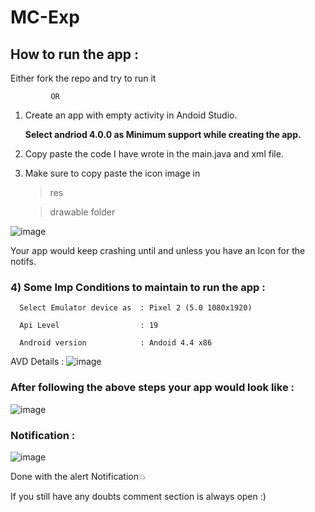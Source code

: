# MC-Exp

## How to run the app :

Either fork the repo and try to run it 

             OR

1) Create an app with empty activity in Andoid Studio.
   
      **Select andriod 4.0.0 as Minimum support while creating the app.**

2) Copy paste the code I have wrote in the main.java and xml file.

3) Make sure to copy paste the icon image in 
     
   >res

   >drawable folder

![image](https://user-images.githubusercontent.com/61108642/226721419-b79f7611-b9d4-42ae-a833-9455b2d8db82.png)

Your app would keep crashing until and unless you have an Icon for the notifs.

### 4) Some Imp Conditions to maintain to run the app :
          
      Select Emulator device as  : Pixel 2 (5.0 1080x1920)
      
      Api Level                  : 19

      Android version            : Andoid 4.4 x86
      
AVD Details :
![image](https://user-images.githubusercontent.com/61108642/226723119-4e334401-dcfd-456e-ada4-ab22a54f3e8d.png)


### After following the above steps your app would look like :
![image](https://user-images.githubusercontent.com/61108642/226723312-68b5a94b-92b7-4ac0-9f96-9fc7c4b8a710.png)


### Notification :
![image](https://user-images.githubusercontent.com/61108642/226723598-44f506b5-0ab0-4a18-a04a-9030d38afb78.png)



Done with the alert Notification💥


If you still have any doubts comment section is always open :)

